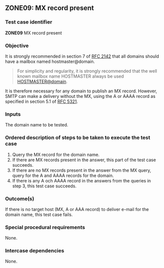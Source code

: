 ## ZONE09: MX record present

### Test case identifier
**ZONE09** MX record present

### Objective

It is strongly recommended in section 7 of
[RFC 2142](https://tools.ietf.org/html/rfc2142)
that all domains should have a mailbox named hostmaster@domain.

> For simplicity and regularity, it is strongly recommended that the
> well known mailbox name HOSTMASTER always be used
> <HOSTMASTER@domain>.

It is therefore necessary for any domain to publish an MX record.
However, SMTP can make a delivery without the MX, using the A or
AAAA record as specified in section 5.1 of
[RFC 5321](https://tools.ietf.org/html/rfc5321#section-5.1).

### Inputs

The domain name to be tested.

### Ordered description of steps to be taken to execute the test case

1. Query the MX record for the domain name.
2. If there are MX records present in the answer, this part of the test
   case succeeds.
3. If there are no MX records present in the answer from the MX query,
   query for the A and AAAA records for the domain.
4. If there is any A och AAAA record in the answers from the queries in
   step 3, this test case succeeds.

### Outcome(s)

If there is no target host (MX, A or AAA record) to deliver e-mail for the
domain name, this test case fails.

### Special procedural requirements

None.

### Intercase dependencies

None.

